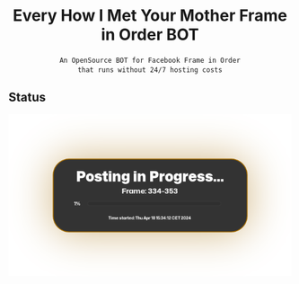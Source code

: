 <h1 align="center">Every How I Met Your Mother Frame in Order BOT</h1>

<div align="center">

`An OpenSource BOT for Facebook Frame in Order`<br>
`that runs without 24/7 hosting costs`

</div>

## Status
![Status Image](status/status.png)

